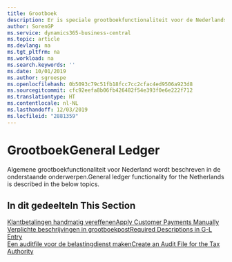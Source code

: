 ```yaml
---
title: Grootboek
description: Er is speciale grootboekfunctionaliteit voor de Nederlandse versie van Business Central.
author: SorenGP
ms.service: dynamics365-business-central
ms.topic: article
ms.devlang: na
ms.tgt_pltfrm: na
ms.workload: na
ms.search.keywords: ''
ms.date: 10/01/2019
ms.author: sgroespe
ms.openlocfilehash: 0b5093c79c51fb18fcc7cc2cfac4ed9506a923d8
ms.sourcegitcommit: cfc92eefa8b06fb426482f54e393f0e6e222f712
ms.translationtype: HT
ms.contentlocale: nl-NL
ms.lasthandoff: 12/03/2019
ms.locfileid: "2881359"
---
```

# <a name="general-ledger"></a><span data-ttu-id="7bfa3-103">Grootboek</span><span class="sxs-lookup"><span data-stu-id="7bfa3-103">General Ledger</span></span>
<span data-ttu-id="7bfa3-104">Algemene grootboekfunctionaliteit voor Nederland wordt beschreven in de onderstaande onderwerpen.</span><span class="sxs-lookup"><span data-stu-id="7bfa3-104">General ledger functionality for the Netherlands is described in the below topics.</span></span>

## <a name="in-this-section"></a><span data-ttu-id="7bfa3-105">In dit gedeelte</span><span class="sxs-lookup"><span data-stu-id="7bfa3-105">In This Section</span></span>
[<span data-ttu-id="7bfa3-106">Klantbetalingen handmatig vereffenen</span><span class="sxs-lookup"><span data-stu-id="7bfa3-106">Apply Customer Payments Manually</span></span>](../../receivables-how-apply-sales-transactions-manually.md)  
[<span data-ttu-id="7bfa3-107">Verplichte beschrijvingen in grootboekpost</span><span class="sxs-lookup"><span data-stu-id="7bfa3-107">Required Descriptions in G-L Entry</span></span>](required-descriptions-in-g-l-entry.md)  
[<span data-ttu-id="7bfa3-108">Een auditfile voor de belastingdienst maken</span><span class="sxs-lookup"><span data-stu-id="7bfa3-108">Create an Audit File for the Tax Authority</span></span>](how-to-create-an-audit-file-for-the-tax-authority.md)
